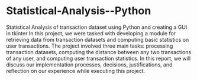 # Statistical-Analysis--Python
Statistical Analysis of transaction dataset using Python and creating a GUI in tkinter
In this project, we were tasked with developing a module for retrieving data from
transaction datasets and computing basic statistics on user transactions. The project involved three
main tasks: processing transaction datasets, computing the distance between any two transactions
of any user, and computing user transaction statistics. In this report, we will discuss our
implementation processes, decisions, justifications, and reflection on our experience while executing
this project.
